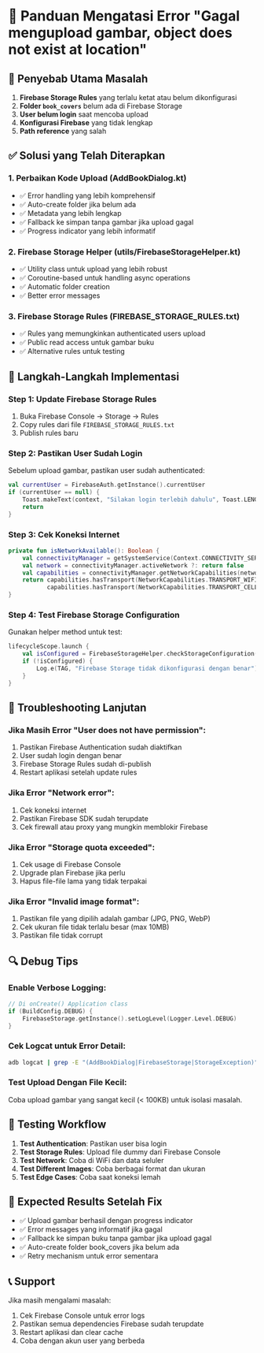 # 🔧 Panduan Mengatasi Error "Gagal mengupload gambar, object does not exist at location"

## 🎯 Penyebab Utama Masalah

1. **Firebase Storage Rules** yang terlalu ketat atau belum dikonfigurasi
2. **Folder `book_covers`** belum ada di Firebase Storage
3. **User belum login** saat mencoba upload
4. **Konfigurasi Firebase** yang tidak lengkap
5. **Path reference** yang salah

## ✅ Solusi yang Telah Diterapkan

### 1. Perbaikan Kode Upload (AddBookDialog.kt)
- ✅ Error handling yang lebih komprehensif
- ✅ Auto-create folder jika belum ada
- ✅ Metadata yang lebih lengkap
- ✅ Fallback ke simpan tanpa gambar jika upload gagal
- ✅ Progress indicator yang lebih informatif

### 2. Firebase Storage Helper (utils/FirebaseStorageHelper.kt)
- ✅ Utility class untuk upload yang lebih robust
- ✅ Coroutine-based untuk handling async operations
- ✅ Automatic folder creation
- ✅ Better error messages

### 3. Firebase Storage Rules (FIREBASE_STORAGE_RULES.txt)
- ✅ Rules yang memungkinkan authenticated users upload
- ✅ Public read access untuk gambar buku
- ✅ Alternative rules untuk testing

## 🚀 Langkah-Langkah Implementasi

### Step 1: Update Firebase Storage Rules
1. Buka Firebase Console → Storage → Rules
2. Copy rules dari file `FIREBASE_STORAGE_RULES.txt`
3. Publish rules baru

### Step 2: Pastikan User Sudah Login
Sebelum upload gambar, pastikan user sudah authenticated:
```kotlin
val currentUser = FirebaseAuth.getInstance().currentUser
if (currentUser == null) {
    Toast.makeText(context, "Silakan login terlebih dahulu", Toast.LENGTH_SHORT).show()
    return
}
```

### Step 3: Cek Koneksi Internet
```kotlin
private fun isNetworkAvailable(): Boolean {
    val connectivityManager = getSystemService(Context.CONNECTIVITY_SERVICE) as ConnectivityManager
    val network = connectivityManager.activeNetwork ?: return false
    val capabilities = connectivityManager.getNetworkCapabilities(network) ?: return false
    return capabilities.hasTransport(NetworkCapabilities.TRANSPORT_WIFI) || 
           capabilities.hasTransport(NetworkCapabilities.TRANSPORT_CELLULAR)
}
```

### Step 4: Test Firebase Storage Configuration
Gunakan helper method untuk test:
```kotlin
lifecycleScope.launch {
    val isConfigured = FirebaseStorageHelper.checkStorageConfiguration()
    if (!isConfigured) {
        Log.e(TAG, "Firebase Storage tidak dikonfigurasi dengan benar")
    }
}
```

## 🐛 Troubleshooting Lanjutan

### Jika Masih Error "User does not have permission":
1. Pastikan Firebase Authentication sudah diaktifkan
2. User sudah login dengan benar
3. Firebase Storage Rules sudah di-publish
4. Restart aplikasi setelah update rules

### Jika Error "Network error":
1. Cek koneksi internet
2. Pastikan Firebase SDK sudah terupdate
3. Cek firewall atau proxy yang mungkin memblokir Firebase

### Jika Error "Storage quota exceeded":
1. Cek usage di Firebase Console
2. Upgrade plan Firebase jika perlu
3. Hapus file-file lama yang tidak terpakai

### Jika Error "Invalid image format":
1. Pastikan file yang dipilih adalah gambar (JPG, PNG, WebP)
2. Cek ukuran file tidak terlalu besar (max 10MB)
3. Pastikan file tidak corrupt

## 🔍 Debug Tips

### Enable Verbose Logging:
```kotlin
// Di onCreate() Application class
if (BuildConfig.DEBUG) {
    FirebaseStorage.getInstance().setLogLevel(Logger.Level.DEBUG)
}
```

### Cek Logcat untuk Error Detail:
```bash
adb logcat | grep -E "(AddBookDialog|FirebaseStorage|StorageException)"
```

### Test Upload Dengan File Kecil:
Coba upload gambar yang sangat kecil (< 100KB) untuk isolasi masalah.

## 📱 Testing Workflow

1. **Test Authentication**: Pastikan user bisa login
2. **Test Storage Rules**: Upload file dummy dari Firebase Console
3. **Test Network**: Coba di WiFi dan data seluler
4. **Test Different Images**: Coba berbagai format dan ukuran
5. **Test Edge Cases**: Coba saat koneksi lemah

## 🎯 Expected Results Setelah Fix

- ✅ Upload gambar berhasil dengan progress indicator
- ✅ Error messages yang informatif jika gagal
- ✅ Fallback ke simpan buku tanpa gambar jika upload gagal
- ✅ Auto-create folder book_covers jika belum ada
- ✅ Retry mechanism untuk error sementara

## 📞 Support

Jika masih mengalami masalah:
1. Cek Firebase Console untuk error logs
2. Pastikan semua dependencies Firebase sudah terupdate
3. Restart aplikasi dan clear cache
4. Coba dengan akun user yang berbeda
